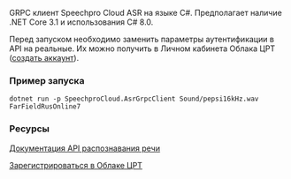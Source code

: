 GRPC клиент Speechpro Cloud ASR на языке C#. Предполагает наличие .NET Core 3.1 и использования C# 8.0.

Перед запуском необходимо заменить параметры аутентификации в API на реальные. Их можно получить в Личном кабинета Облака ЦРТ ([создать аккаунт](https://cp.speechpro.com)).

### Пример запуска
```
dotnet run -p SpeechproCloud.AsrGrpcClient Sound/pepsi16kHz.wav FarFieldRusOnline7
```

### Ресурсы
[Документация API распознавания речи](https://asr.cp.speechpro.com/docs)

[Зарегистрироваться в Облаке ЦРТ](https://cp.speechpro.com)

